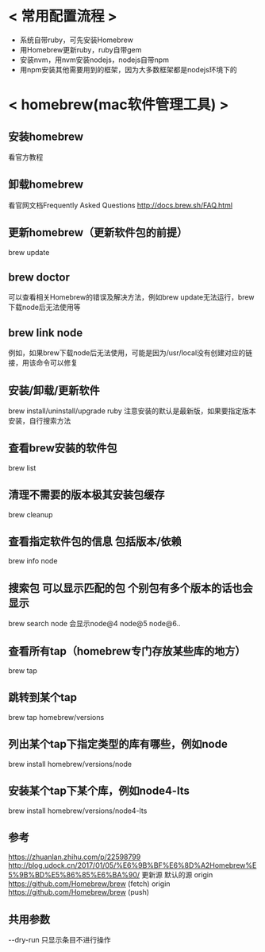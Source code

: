 

# < 常用配置流程 >

- 系统自带ruby，可先安装Homebrew
- 用Homebrew更新ruby，ruby自带gem
- 安装nvm，用nvm安装nodejs，nodejs自带npm
- 用npm安装其他需要用到的框架，因为大多数框架都是nodejs环境下的




# < homebrew(mac软件管理工具) >

## 安装homebrew
看官方教程

## 卸载homebrew
看官网文档Frequently Asked Questions http://docs.brew.sh/FAQ.html

## 更新homebrew（更新软件包的前提）
brew update

## brew doctor
可以查看相关Homebrew的错误及解决方法，例如brew update无法运行，brew下载node后无法使用等

## brew link node
例如，如果brew下载node后无法使用，可能是因为/usr/local没有创建对应的链接，用该命令可以修复

## 安装/卸载/更新软件
brew install/uninstall/upgrade ruby
注意安装的默认是最新版，如果要指定版本安装，自行搜索方法

## 查看brew安装的软件包
brew list

## 清理不需要的版本极其安装包缓存
brew cleanup

## 查看指定软件包的信息 包括版本/依赖
brew info node

## 搜索包 可以显示匹配的包 个别包有多个版本的话也会显示
brew search node 会显示node@4 node@5 node@6..

## 查看所有tap（homebrew专门存放某些库的地方）
brew tap

## 跳转到某个tap
brew tap homebrew/versions

## 列出某个tap下指定类型的库有哪些，例如node
brew install homebrew/versions/node

## 安装某个tap下某个库，例如node4-lts
brew install homebrew/versions/node4-lts


## 参考
https://zhuanlan.zhihu.com/p/22598799
http://blog.udock.cn/2017/01/05/%E6%9B%BF%E6%8D%A2Homebrew%E5%9B%BD%E5%86%85%E6%BA%90/ 更新源
默认的源
origin	https://github.com/Homebrew/brew (fetch)
origin	https://github.com/Homebrew/brew (push)

## 共用参数
--dry-run 只显示条目不进行操作
